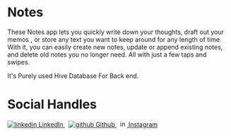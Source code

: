 # Notes

These Notes app lets you quickly write down your thoughts, draft out your memos , or store any text you want to keep around for any length of
time. With it, you can easily create new notes, update or append existing notes, and delete old notes you no longer need. All with just a few taps and
swipes. 

It's Purely used Hive Database For Back end.

# Social Handles

<p>
  <a href="https://www.linkedin.com/in/chetanxpatil" rel="nofollow noreferrer">
    <img src="https://i.stack.imgur.com/gVE0j.png" alt="linkedin"> LinkedIn
  </a> &nbsp; 
  <a href="https://github.com/chetanxpatil" rel="nofollow noreferrer">
    <img src="https://i.stack.imgur.com/tskMh.png" alt="github"> Github
  </a>&nbsp; 
  <a href="https://instagram.com/chetanxpatil" rel="nofollow noreferrer">
    <img src="https://www.freepngimg.com/thumb/logo/62372-computer-neon-instagram-icons-hd-image-free-png.png" height="15" alt="instagram"> Instagram
  </a>
</p>

